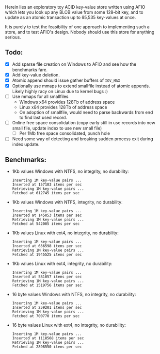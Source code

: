 Herein lies an exploratory toy ACID key-value store written using
AFIO which lets you look up any BLOB value from some 128-bit key, and to
update as an atomic transaction up to 65,535 key-values at once.

It is purely to test the feasibility of one approach to implementing such
a store, and to test AFIO's design. Nobody should use this store for
anything serious.

## Todo:
- [x] Add sparse file creation on Windows to AFIO and see how the
benchmarks fare.
- [x] Add key-value deletion.
- [x] Atomic append should issue gather buffers of `IOV_MAX`
- [x] Optionally use mmaps to extend smallfile instead of atomic appends.
Likely highly racy on Linux due to kernel bugs :)
- [ ] Use mmaps for all smallfiles
  - Windows x64 provides 128Tb of address space
  - Linux x64 provides 128Tb of address space
  - On adoption of smallfile, would need to parse backwards from end to
  find last used record.
- [ ] Online free space consolidation (copy early still in use records
into new small file, update index to use new small file)
  - [ ] Per 1Mb free space consolidated, punch hole
- [ ] Need some way of detecting and breaking sudden process exit during
index update.

## Benchmarks:
- 1Kb values Windows with NTFS, no integrity, no durability:
  ```
  Inserting 1M key-value pairs ...
  Inserted at 157183 items per sec
  Retrieving 1M key-value pairs ...
  Fetched at 612745 items per sec
  ```
- 1Kb values Windows with NTFS, integrity, no durability:
  ```
  Inserting 1M key-value pairs ...
  Inserted at 145053 items per sec
  Retrieving 1M key-value pairs ...
  Fetched at 542005 items per sec
  ```
- 1Kb values Linux with ext4, no integrity, no durability:
  ```
  Inserting 1M key-value pairs ...
  Inserted at 656598 items per sec
  Retrieving 1M key-value pairs ...
  Fetched at 1945525 items per sec
  ```
- 1Kb values Linux with ext4, integrity, no durability:
  ```
  Inserting 1M key-value pairs ...
  Inserted at 581057 items per sec
  Retrieving 1M key-value pairs ...
  Fetched at 1519756 items per sec
  ```
  
- 16 byte values Windows with NTFS, no integrity, no durability:
  ```
  Inserting 1M key-value pairs ...
  Inserted at 259201 items per sec
  Retrieving 1M key-value pairs ...
  Fetched at 700770 items per sec
  ```
- 16 byte values Linux with ext4, no integrity, no durability:
  ```
  Inserting 1M key-value pairs ...
  Inserted at 1118568 items per sec
  Retrieving 1M key-value pairs ...
  Fetched at 2898550 items per sec
  ```